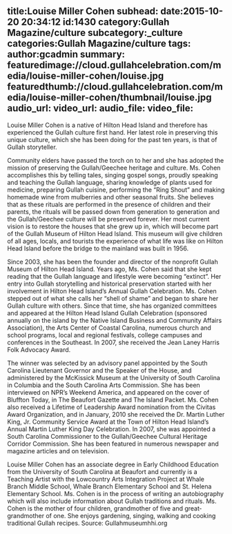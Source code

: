 title:Louise Miller Cohen
subhead:
date:2015-10-20 20:34:12
id:1430
category:Gullah Magazine/culture
subcategory:_culture
categories:Gullah Magazine/culture
tags:
author:gcadmin
summary:
featuredimage://cloud.gullahcelebration.com/media/louise-miller-cohen/louise.jpg
featuredthumb://cloud.gullahcelebration.com/media/louise-miller-cohen/thumbnail/louise.jpg
audio_url:
video_url:
audio_file:
video_file:
---
Louise Miller Cohen is a native of Hilton Head Island and therefore has experienced the Gullah culture first hand. Her latest role in preserving this unique culture, which she has been doing for the past ten years, is that of Gullah storyteller. 

Community elders have passed the torch on to her and she has adopted the mission of preserving the Gullah/Geechee heritage and culture. Ms. Cohen accomplishes this by telling tales, singing gospel songs, proudly speaking and teaching the Gullah language, sharing knowledge of plants used for medicine, preparing Gullah cuisine, performing the “Ring Shout” and making home­made wine from mulberries and other seasonal fruits. She believes that as these rituals are performed in the presence of children and their parents, the rituals will be passed down from generation to generation and the Gullah/Geechee culture will be preserved forever. Her most current vision is to restore the houses that she grew up in, which will become part of the Gullah Museum of Hilton Head Island. This museum will give children of all ages, locals, and tourists the experience of what life was like on Hilton Head Island before the bridge to the mainland was built in 1956. 

Since 2003, she has been the founder and director of the non­profit Gullah Museum of Hilton Head Island. Years ago, Ms. Cohen said that she kept reading that the Gullah language and lifestyle were becoming “extinct”. Her entry into Gullah storytelling and historical preservation started with her involvement in Hilton Head Island’s Annual Gullah Celebration. Ms. Cohen stepped out of what she calls her “shell of shame” and began to share her Gullah culture with others. Since that time, she has organized committees and appeared at the Hilton Head Island Gullah Celebration (sponsored annually on the island by the Native Island Business and Community Affairs Association), the Arts Center of Coastal Carolina, numerous church and school programs, local and regional festivals, college campuses and conferences in the Southeast. In 2007, she received the Jean Laney Harris Folk Advocacy Award. 

The winner was selected by an advisory panel appointed by the South Carolina Lieutenant Governor and the Speaker of the House, and administered by the McKissick Museum at the University of South Carolina in Columbia and the South Carolina Arts Commission. She has been interviewed on NPR’s Weekend America, and appeared on the cover of Bluffton Today, in The Beaufort Gazette and The Island Packet. Ms. Cohen also received a Lifetime of Leadership Award nomination from the Civitas Award Organization, and in January, 2010 she received the Dr. Martin Luther King, Jr. Community Service Award at the Town of Hilton Head Island’s Annual Martin Luther King Day Celebration. In 2007, she was appointed a South Carolina Commissioner to the Gullah/Geechee Cultural Heritage Corridor Commission. She has been featured in numerous newspaper and magazine articles and on television. 

Louise Miller Cohen has an associate degree in Early Childhood Education from the University of South Carolina at Beaufort and currently is a Teaching Artist with the Lowcountry Arts Integration Project at Whale Branch Middle School, Whale Branch Elementary School and St. Helena Elementary School. Ms. Cohen is in the process of writing an autobiography which will also include information about Gullah traditions and rituals. Ms. Cohen is the mother of four children, grandmother of five and great­grandmother of one. She enjoys gardening, singing, walking and cooking traditional Gullah recipes. Source: Gullahmuseumhhi.org